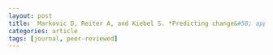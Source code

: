 ```yaml
---
layout: post
title:  Markovic D, Reiter A, and Kiebel S. *Predicting change&#58; approximate inference under explicit representation of temporal structure in changing environments*. PLoS CB (Submitted).
categories: article
tags: [journal, peer-reviewed]
---
```



